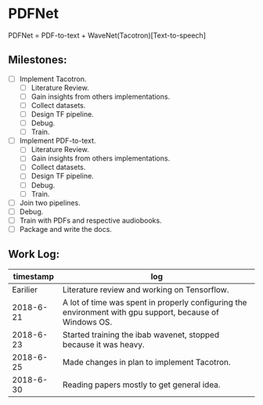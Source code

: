 # PDFNet

PDFNet = PDF-to-text + WaveNet(Tacotron)[Text-to-speech]

## Milestones:

*   [ ] Implement Tacotron.
    -   [ ] Literature Review.
    -   [ ] Gain insights from others implementations.
    -   [ ] Collect datasets.
    -   [ ] Design TF pipeline.
    -   [ ] Debug.
    -   [ ] Train.

*   [ ] Implement PDF-to-text.
    -   [ ] Literature Review.
    -   [ ] Gain insights from others implementations.
    -   [ ] Collect datasets.
    -   [ ] Design TF pipeline.
    -   [ ] Debug.
    -   [ ] Train.

*   [ ] Join two pipelines.
*   [ ] Debug.
*   [ ] Train with PDFs and respective audiobooks.
*   [ ] Package and write the docs.

## Work Log:

| timestamp | log |
| --------- | --- |
| Earilier | Literature review and working on Tensorflow. |
| 2018-6-21 | A lot of time was spent in properly configuring the environment with gpu support, because of Windows OS. |
| 2018-6-23 | Started training the ibab wavenet, stopped because it was heavy. |
| 2018-6-25 | Made changes in plan to implement Tacotron. |
| 2018-6-30 | Reading papers mostly to get general idea. |